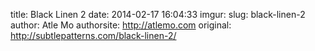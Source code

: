 title: Black Linen 2
date: 2014-02-17 16:04:33
imgur: 
slug: black-linen-2
author: Atle Mo
authorsite: http://atlemo.com
original: http://subtlepatterns.com/black-linen-2/

